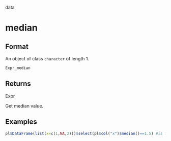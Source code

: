 data

# median

## Format

An object of class `character` of length 1.

```r
Expr_median
```

## Returns

Expr

Get median value.

## Examples

```r
pl$DataFrame(list(x=c(1,NA,2)))$select(pl$col("x")$median()==1.5) #is true
```